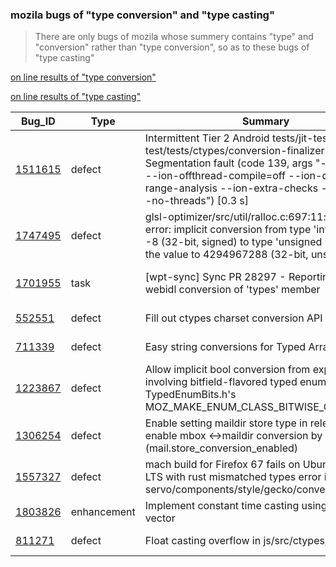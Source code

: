 ### mozila bugs of "type conversion" and "type casting" 
> There are only bugs of mozila whose summery contains "type" and "conversion" rather than "type conversion", so as to these bugs of "type casting"

[on line results of "type conversion"](https://bugzilla.mozilla.org/buglist.cgi?classification=Client%20Software&classification=Developer%20Infrastructure&classification=Components&classification=Server%20Software&classification=Other&short_desc_type=allwordssubstr&short_desc=type%20conversion&query_format=advanced&resolution=---)

[on line results of "type casting"](https://bugzilla.mozilla.org/buglist.cgi?query_format=advanced&short_desc=type%20casting&resolution=---&classification=Client%20Software&classification=Developer%20Infrastructure&classification=Components&classification=Server%20Software&classification=Other&short_desc_type=allwordssubstr)

|Bug_ID|Type|Summary|Product|Component|Assignee|Status|Resolution|Updated|
|------|----|---- |---- |---- |----|---- |----|----|
| [1511615](https://bugzilla.mozilla.org/show_bug.cgi?id=1511615)	 |defect	|Intermittent Tier 2 Android tests/jit-test/jit-test/tests/ctypes/conversion-finalizer.js  Segmentation fault (code 139, args "--ion-eager --ion-offthread-compile=off --ion-check-range-analysis --ion-extra-checks --no-sse3 --no-threads") [0.3 s]	|Core	|JavaScript Engine: JIT	|nobody	|NEW	|---	|2022/10/11 15:16|
| [1747495](https://bugzilla.mozilla.org/show_bug.cgi?id=1747495)	 |defect	|glsl-optimizer/src/util/ralloc.c:697:11: runtime error: implicit conversion from type 'int' of value -8 (32-bit, signed) to type 'unsigned int' changed the value to 4294967288 (32-bit, unsigned)	|Core	|Graphics: WebRender	|nobody	|NEW	|---	|2022/1/19 12:23|
| [1701955](https://bugzilla.mozilla.org/show_bug.cgi?id=1701955)	 |task	|[wpt-sync] Sync PR 28297 - Reporting API: test webidl conversion of 'types' member	|Testing	|web-platform-tests	|wptsync	|NEW	|---	|2021/3/30 7:56|
| [552551](https://bugzilla.mozilla.org/show_bug.cgi?id=552551)	  |defect	|Fill out ctypes charset conversion API	|Core	|js-ctypes	|nobody	|NEW	|---	|2022/10/10 15:52|
| [711339](https://bugzilla.mozilla.org/show_bug.cgi?id=711339)	  |defect	|Easy string conversions for Typed Arrays	|Core	|JavaScript Engine	|nobody	|NEW	|---	|2022/10/10 17:07|
| [1223867](https://bugzilla.mozilla.org/show_bug.cgi?id=1223867)	 |defect	|Allow implicit bool conversion from expressions involving bitfield-flavored typed enums (with TypedEnumBits.h's MOZ_MAKE_ENUM_CLASS_BITWISE_OPERATORS)	|Core	|MFBT	|nobody	|NEW	|---	|2022/10/11 10:47|
| [1306254](https://bugzilla.mozilla.org/show_bug.cgi?id=1306254)	 |defect	|Enable setting maildir store type in releases - enable mbox <->maildir conversion by default (mail.store_conversion_enabled)	|Thunderbird	|Preferences	|nobody	|NEW	|---	|2022/10/11 11:37|
| [1557327](https://bugzilla.mozilla.org/show_bug.cgi?id=1557327)	 |defect	|mach build for Firefox 67 fails on Ubuntu 18.04.2 LTS with rust mismatched types error in servo/components/style/gecko/conversions.rs	|Firefox Build System	|General	|nobody	|REOPENED	|---	|2022/10/11 15:56|
| [1803826](https://bugzilla.mozilla.org/show_bug.cgi?id=1803826)	 |enhancement	|Implement constant time casting using supertype vector	|Core	|JavaScript: WebAssembly	|rhunt	|NEW	|---	|2022/12/11 12:26|
| [811271](https://bugzilla.mozilla.org/show_bug.cgi?id=811271)	  |defect	|Float casting overflow in js/src/ctypes/CTypes.cpp	|Core	|js-ctypes	|nobody	|NEW	|---	|2022/10/10 17:38|

